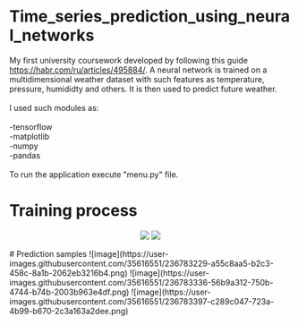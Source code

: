 # Time_series_prediction_using_neural_networks
My first university coursework developed by following this guide https://habr.com/ru/articles/495884/. A neural network is trained on a multidimensional weather dataset with such features as temperature, pressure, humididty and others. It is then used to predict future weather.<br /><br />
I used such modules as:<br /><br />
-tensorflow<br />
-matplotlib<br />
-numpy<br />
-pandas<br /><br />
To run the application execute "menu.py" file.
# Training process
<p align="center">
  <img src="https://user-images.githubusercontent.com/35616551/236787486-1dbecab0-2395-4542-a6c1-0e7de94d8bd7.png" />
  <img src="https://user-images.githubusercontent.com/35616551/236787508-8e0496ed-2954-4b99-9c3a-90ec16caabf7.png" />
</p>
# Prediction samples
![image](https://user-images.githubusercontent.com/35616551/236783229-a55c8aa5-b2c3-458c-8a1b-2062eb3216b4.png)
![image](https://user-images.githubusercontent.com/35616551/236783336-56b9a312-750b-4744-b74b-2003b963e4df.png)
![image](https://user-images.githubusercontent.com/35616551/236783397-c289c047-723a-4b99-b670-2c3a163a2dee.png)



